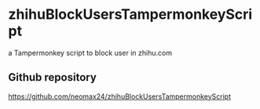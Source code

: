 # zhihuBlockUsersTampermonkeyScript
a Tampermonkey script to block user in zhihu.com

## Github repository
https://github.com/neomax24/zhihuBlockUsersTampermonkeyScript
